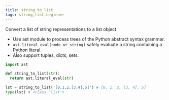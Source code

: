 ```yaml
---
title: string_to_list
tags: string,list,beginner
---
```


Convert a list of string representations to a list object.

- Use ast module to process trees of the Python abstract syntax grammar.
- `ast.literal_eval(node_or_string)` safely evaluate a string containing a Python literal.
- Also support tuples, dicts, sets.

```py
import ast

def string_to_list(str):
  return ast.literal_eval(str)
```

```py
lst = string_to_list('[0,1,2,[3,4],5]') # [0, 1, 2, [3, 4], 5]
type(lst) # <class 'list'>
```
